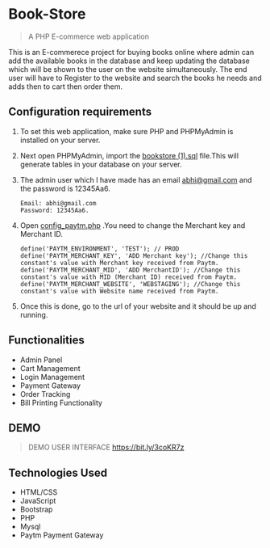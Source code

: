 # Book-Store

> A PHP E-commerce web application

This is an E-commerece project for buying books online where admin can add the available books in the database and keep updating the database which will be shown to the user on the website simultaneously. The end user will have to Register to the website and search the books he needs and adds then to cart then order them.

## Configuration requirements
 1. To set this web application, make sure PHP and PHPMyAdmin is installed on your server.
 2. Next open PHPMyAdmin, import the [bookstore (1).sql](/bookstore%20(1).sql) file.This will generate tables in your database on your server.
 3. The admin user which I have made has an email abhi@gmail.com and the password is 12345Aa6.
 
    ```
    Email: abhi@gmail.com
    Password: 12345Aa6.
    ```
 4. Open [config_paytm.php](//User-Interface/payment/lib/config_paytm.php) .You need to change the Merchant key and Merchant ID.
    ``` 
    define('PAYTM_ENVIRONMENT', 'TEST'); // PROD
    define('PAYTM_MERCHANT_KEY', 'ADD Merchant key'); //Change this constant's value with Merchant key received from Paytm.
    define('PAYTM_MERCHANT_MID', 'ADD MerchantID'); //Change this constant's value with MID (Merchant ID) received from Paytm.
    define('PAYTM_MERCHANT_WEBSITE', 'WEBSTAGING'); //Change this constant's value with Website name received from Paytm.
    ```
 
 5. Once this is done, go to the url of your website and it should be up and running.

## Functionalities 
  - Admin Panel
  - Cart Management
  - Login Management
  - Payment Gateway
  - Order Tracking
  - Bill Printing Functionality
  
## DEMO 
> DEMO USER INTERFACE https://bit.ly/3coKR7z



## Technologies Used

- HTML/CSS
- JavaScript
- Bootstrap
- PHP
- Mysql
- Paytm Payment Gateway
